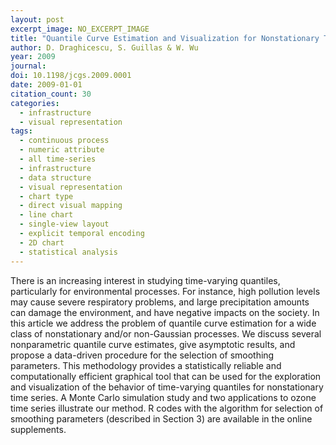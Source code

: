 ```yaml
---
layout: post
excerpt_image: NO_EXCERPT_IMAGE
title: "Quantile Curve Estimation and Visualization for Nonstationary Time Series"
author: D. Draghicescu, S. Guillas & W. Wu
year: 2009
journal: 
doi: 10.1198/jcgs.2009.0001
date: 2009-01-01
citation_count: 30
categories:
  - infrastructure
  - visual representation
tags:
  - continuous process
  - numeric attribute
  - all time-series
  - infrastructure
  - data structure
  - visual representation
  - chart type
  - direct visual mapping
  - line chart
  - single-view layout
  - explicit temporal encoding
  - 2D chart
  - statistical analysis
---
```

There is an increasing interest in studying time-varying quantiles, particularly for environmental processes. For instance, high pollution levels may cause severe respiratory problems, and large precipitation amounts can damage the environment, and have negative impacts on the society. In this article we address the problem of quantile curve estimation for a wide class of nonstationary and/or non-Gaussian processes. We discuss several nonparametric quantile curve estimates, give asymptotic results, and propose a data-driven procedure for the selection of smoothing parameters. This methodology provides a statistically reliable and computationally efficient graphical tool that can be used for the exploration and visualization of the behavior of time-varying quantiles for nonstationary time series. A Monte Carlo simulation study and two applications to ozone time series illustrate our method. R codes with the algorithm for selection of smoothing parameters (described in Section 3) are available in the online supplements.
